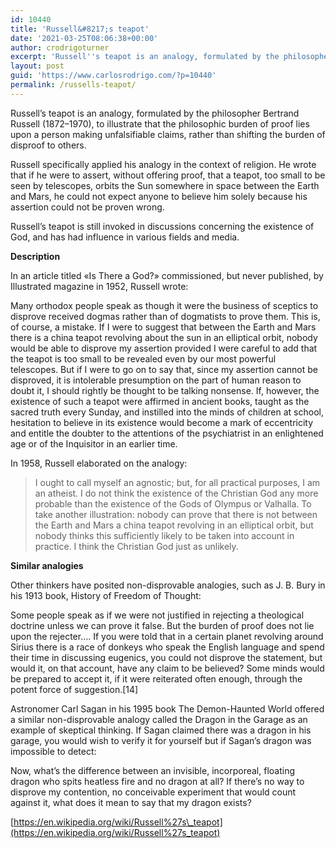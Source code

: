 ```yaml
---
id: 10440
title: 'Russell&#8217;s teapot'
date: '2021-03-25T08:06:38+00:00'
author: crodrigoturner
excerpt: 'Russell''s teapot is an analogy, formulated by the philosopher Bertrand Russell (1872–1970), to illustrate that the philosophic burden of proof lies upon a person making unfalsifiable claims, rather than shifting the burden of disproof to others.'
layout: post
guid: 'https://www.carlosrodrigo.com/?p=10440'
permalink: /russells-teapot/
---
```


Russell’s teapot is an analogy, formulated by the philosopher Bertrand Russell (1872–1970), to illustrate that the philosophic burden of proof lies upon a person making unfalsifiable claims, rather than shifting the burden of disproof to others.

Russell specifically applied his analogy in the context of religion. He wrote that if he were to assert, without offering proof, that a teapot, too small to be seen by telescopes, orbits the Sun somewhere in space between the Earth and Mars, he could not expect anyone to believe him solely because his assertion could not be proven wrong.

Russell’s teapot is still invoked in discussions concerning the existence of God, and has had influence in various fields and media.

**Description**

In an article titled «Is There a God?» commissioned, but never published, by Illustrated magazine in 1952, Russell wrote:

Many orthodox people speak as though it were the business of sceptics to disprove received dogmas rather than of dogmatists to prove them. This is, of course, a mistake. If I were to suggest that between the Earth and Mars there is a china teapot revolving about the sun in an elliptical orbit, nobody would be able to disprove my assertion provided I were careful to add that the teapot is too small to be revealed even by our most powerful telescopes. But if I were to go on to say that, since my assertion cannot be disproved, it is intolerable presumption on the part of human reason to doubt it, I should rightly be thought to be talking nonsense. If, however, the existence of such a teapot were affirmed in ancient books, taught as the sacred truth every Sunday, and instilled into the minds of children at school, hesitation to believe in its existence would become a mark of eccentricity and entitle the doubter to the attentions of the psychiatrist in an enlightened age or of the Inquisitor in an earlier time.

In 1958, Russell elaborated on the analogy:

> I ought to call myself an agnostic; but, for all practical purposes, I am an atheist. I do not think the existence of the Christian God any more probable than the existence of the Gods of Olympus or Valhalla. To take another illustration: nobody can prove that there is not between the Earth and Mars a china teapot revolving in an elliptical orbit, but nobody thinks this sufficiently likely to be taken into account in practice. I think the Christian God just as unlikely.

**Similar analogies**

Other thinkers have posited non-disprovable analogies, such as J. B. Bury in his 1913 book, History of Freedom of Thought:

Some people speak as if we were not justified in rejecting a theological doctrine unless we can prove it false. But the burden of proof does not lie upon the rejecter…. If you were told that in a certain planet revolving around Sirius there is a race of donkeys who speak the English language and spend their time in discussing eugenics, you could not disprove the statement, but would it, on that account, have any claim to be believed? Some minds would be prepared to accept it, if it were reiterated often enough, through the potent force of suggestion.\[14\]

Astronomer Carl Sagan in his 1995 book The Demon-Haunted World offered a similar non-disprovable analogy called the Dragon in the Garage as an example of skeptical thinking. If Sagan claimed there was a dragon in his garage, you would wish to verify it for yourself but if Sagan’s dragon was impossible to detect:

Now, what’s the difference between an invisible, incorporeal, floating dragon who spits heatless fire and no dragon at all? If there’s no way to disprove my contention, no conceivable experiment that would count against it, what does it mean to say that my dragon exists?

[https://en.wikipedia.org/wiki/Russell%27s\_teapot](https://en.wikipedia.org/wiki/Russell%27s_teapot)
